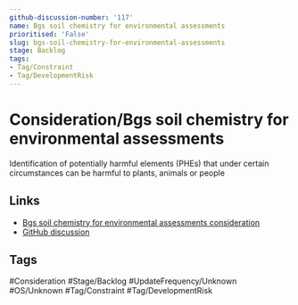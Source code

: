```yaml
---
github-discussion-number: '117'
name: Bgs soil chemistry for environmental assessments
prioritised: 'False'
slug: bgs-soil-chemistry-for-environmental-assessments
stage: Backlog
tags:
- Tag/Constraint
- Tag/DevelopmentRisk
---
```


# Consideration/Bgs soil chemistry for environmental assessments

Identification of potentially harmful elements (PHEs) that under certain circumstances can be harmful to plants, animals or people

## Links

* [Bgs soil chemistry for environmental assessments consideration](https://design.planning.data.gov.uk/planning-consideration/bgs-soil-chemistry-for-environmental-assessments)
* [GitHub discussion](https://github.com/digital-land/data-standards-backlog/discussions/117)

## Tags

#Consideration #Stage/Backlog #UpdateFrequency/Unknown #OS/Unknown #Tag/Constraint #Tag/DevelopmentRisk